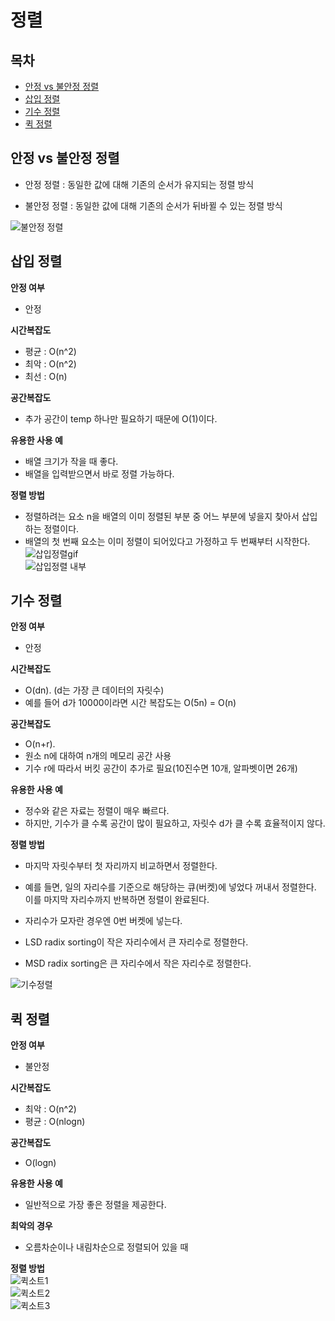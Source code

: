 # 정렬  

## 목차  
* [안정 vs 불안정 정렬](#안정-vs-불안정-정렬)
* [삽입 정렬](#삽입-정렬)
* [기수 정렬](#기수-정렬)
* [퀵 정렬](#퀵-정렬)  

## 안정 vs 불안정 정렬  
- 안정 정렬 : 동일한 값에 대해 기존의 순서가 유지되는 정렬 방식

- 불안정 정렬 : 동일한 값에 대해 기존의 순서가 뒤바뀔 수 있는 정렬 방식  

![불안정 정렬](image/stable-unstable.png)  


## 삽입 정렬
**안정 여부**  
- 안정  

**시간복잡도**
- 평균 : O(n^2)
- 최악 : O(n^2)
- 최선 : O(n)  

**공간복잡도**
- 추가 공간이 temp 하나만 필요하기 때문에 O(1)이다.  

**유용한 사용 예**
- 배열 크기가 작을 때 좋다.
- 배열을 입력받으면서 바로 정렬 가능하다.

**정렬 방법**  
- 정렬하려는 요소 n을 배열의 이미 정렬된 부분 중 어느 부분에 넣을지 찾아서 삽입하는 정렬이다.
- 배열의 첫 번째 요소는 이미 정렬이 되어있다고 가정하고 두 번째부터 시작한다.
![삽입정렬gif](image/Insertion-sort-example.gif)  
![삽입정렬 내부](image/insertion-sort.png)  

## 기수 정렬  
**안정 여부**  
- 안정  

**시간복잡도**
- O(dn). (d는 가장 큰 데이터의 자릿수)
- 예를 들어 d가 10000이라면 시간 복잡도는 O(5n) = O(n)

**공간복잡도**
- O(n+r).
- 원소 n에 대하여 n개의 메모리 공간 사용
- 기수 r에 따라서 버킷 공간이 추가로 필요(10진수면 10개, 알파벳이면 26개)

**유용한 사용 예**
- 정수와 같은 자료는 정렬이 매우 빠르다.
- 하지만, 기수가 클 수록 공간이 많이 필요하고, 자릿수 d가 클 수록 효율적이지 않다.

**정렬 방법**  
- 마지막 자릿수부터 첫 자리까지 비교하면서 정렬한다.
- 예를 들면, 일의 자리수를 기준으로 해당하는 큐(버켓)에 넣었다 꺼내서 정렬한다. 이를 마지막 자리수까지 반복하면 정렬이 완료된다.
- 자리수가 모자란 경우엔 0번 버켓에 넣는다.

- LSD radix sorting이 작은 자리수에서 큰 자리수로 정렬한다.
- MSD radix sorting은 큰 자리수에서 작은 자리수로 정렬한다.

![기수정렬](image/radix-sort.gif)  

## 퀵 정렬  
**안정 여부**  
- 불안정  

**시간복잡도**
- 최악 : O(n^2)  
- 평균 : O(nlogn)  

**공간복잡도**
- O(logn)

**유용한 사용 예**
- 일반적으로 가장 좋은 정렬을 제공한다.

**최악의 경우**  
- 오름차순이나 내림차순으로 정렬되어 있을 때

**정렬 방법**  
![퀵소트1](image/quickSort1.png)  
![퀵소트2](image/quickSort2.png)  
![퀵소트3](image/quickSort3.png)  
